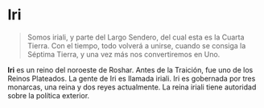 # Iri
 
 >Somos iriali, y parte del Largo Sendero, del cual esta es la Cuarta Tierra.
  Con el tiempo, todo volverá a unirse, cuando se consiga la Séptima Tierra, y una vez  más nos convertiremos en Uno. 
 
**Iri** es un reino del noroeste de Roshar. Antes de la Traición, fue uno de los Reinos Plateados. La gente de Iri es llamada iriali. Iri es gobernada por tres monarcas, una reina y dos reyes actualmente. La reina iriali tiene autoridad sobre la política exterior. 

